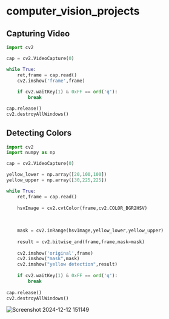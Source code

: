 # computer_vision_projects

## Capturing Video

```python
import cv2

cap = cv2.VideoCapture(0)

while True:
    ret,frame = cap.read()
    cv2.imshow('frame',frame)
    
    if cv2.waitKey(1) & 0xFF == ord('q'):
        break

cap.release()
cv2.destroyAllWindows()
```

## Detecting Colors

```python
import cv2
import numpy as np

cap = cv2.VideoCapture(0)

yellow_lower = np.array([20,100,100])
yellow_upper = np.array([30,225,225])

while True:
    ret,frame = cap.read()
    
    hsvImage = cv2.cvtColor(frame,cv2.COLOR_BGR2HSV)
    
    
     
    mask = cv2.inRange(hsvImage,yellow_lower,yellow_upper)
    
    result = cv2.bitwise_and(frame,frame,mask=mask)
    
    cv2.imshow('original',frame)
    cv2.imshow("mask",mask)
    cv2.imshow("yellow detection",result)
    
    if cv2.waitKey(1) & 0xFF == ord('q'):
        break
        
cap.release()
cv2.destroyAllWindows()
```
![Screenshot 2024-12-12 151149](https://github.com/user-attachments/assets/8c9358a6-3d03-47af-80e0-817d8fc090ea)

